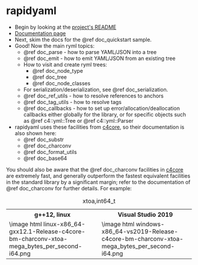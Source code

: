 # rapidyaml

* Begin by looking at the [project's README](https://github.com/biojppm/rapidyaml/blob/v0.7.0/README.md)
* [Documentation page](https://rapidyaml.readthedocs.org)
* Next, skim the docs for the @ref doc_quickstart sample.
* Good! Now the main ryml topics:
  * @ref doc_parse - how to parse YAML/JSON into a tree
  * @ref doc_emit - how to emit YAML/JSON from an existing tree
  * How to visit and create ryml trees:
    * @ref doc_node_type
    * @ref doc_tree
    * @ref doc_node_classes
  * For serialization/deserialization, see @ref doc_serialization.
  * @ref doc_ref_utils - how to resolve references to anchors
  * @ref doc_tag_utils - how to resolve tags
  * @ref doc_callbacks - how to set up error/allocation/deallocation
    callbacks either globally for the library, or for specific objects
    such as @ref c4::yml::Tree or @ref c4::yml::Parser 
* rapidyaml uses these facilities from [c4core](https://github.com/biojppm/c4core), so their documentation
  is also shown here:
  * @ref doc_substr
  * @ref doc_charconv
  * @ref doc_format_utils
  * @ref doc_base64
  
You should also be aware that the @ref doc_charconv facilities in
[c4core](https://github.com/biojppm/c4core) are extremely fast, and
generally outperform the fastest equivalent facilities in the standard
library by a significant margin; refer to the documentation of @ref
doc_charconv for further details. For example:

<table>
<caption id="xtoa-i64">xtoa,int64_t</caption>
<tr><th>g++12, linux <th>Visual Studio 2019
<tr><td> \image html linux-x86_64-gxx12.1-Release-c4core-bm-charconv-xtoa-mega_bytes_per_second-i64.png <td> \image html windows-x86_64-vs2019-Release-c4core-bm-charconv-xtoa-mega_bytes_per_second-i64.png
</table>


